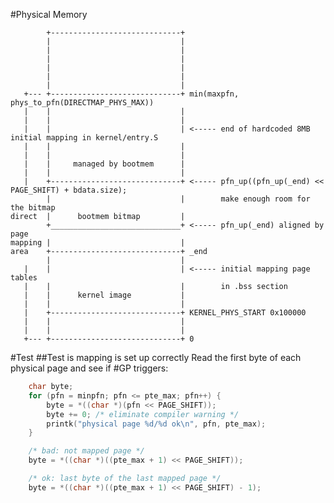 #Physical Memory

            +-----------------------------+
            |                             |
            |                             |
            |                             |
            |                             |
            |                             |
            |                             |
       +--- +-----------------------------+ min(maxpfn, phys_to_pfn(DIRECTMAP_PHYS_MAX))
       |    |                             |
       |    |                             |
       |    |                             | <----- end of hardcoded 8MB initial mapping in kernel/entry.S
       |    |                             |
       |    |                             |
       |    |     managed by bootmem      |
       |    |                             |
       |    +-----------------------------+ <----- pfn_up((pfn_up(_end) << PAGE_SHIFT) + bdata.size);
            |                             |        make enough room for the bitmap
    direct  |      bootmem bitmap         |
            +_____________________________+ <----- pfn_up(_end) aligned by page
    mapping |                             |
    area    +-----------------------------+ _end
            |                             |
       |    |                             | <----- initial mapping page tables
       |    |                             |        in .bss section
       |    |      kernel image           |
       |    |                             |
       |    +-----------------------------+ KERNEL_PHYS_START 0x100000
       |    |                             |
       |    |                             |
       +--- +-----------------------------+ 0



#Test
##Test is mapping is set up correctly
Read the first byte of each physical page and see if #GP triggers:

```C
    char byte;
    for (pfn = minpfn; pfn <= pte_max; pfn++) {
        byte = *((char *)(pfn << PAGE_SHIFT));
        byte += 0; /* eliminate compiler warning */
        printk("physical page %d/%d ok\n", pfn, pte_max);
    }

    /* bad: not mapped page */
    byte = *((char *)((pte_max + 1) << PAGE_SHIFT));

    /* ok: last byte of the last mapped page */
    byte = *((char *)((pte_max + 1) << PAGE_SHIFT) - 1);
```
